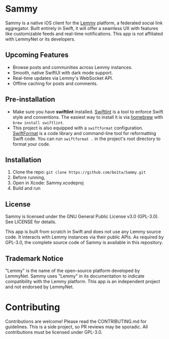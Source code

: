 # Sammy

Sammy is a native iOS client for the [Lemmy](https://join-lemmy.org/) platform, a federated social link aggregator. Built entirely in Swift, it will offer a seamless UX with features like customizable feeds and real-time notifications. This app is not affiliated with LemmyNet or its developers.

## Upcoming Features

- Browse posts and communities across Lemmy instances.
- Smooth, native SwiftUI with dark mode support.
- Real-time updates via Lemmy's WebSocket API.
- Offline caching for posts and comments.

## Pre-installation

- Make sure you have <b>swiftlint</b> installed. [Swiftlint](https://github.com/realm/SwiftLint) is a tool to enforce Swift style and conventions. The easiest way to install it is via [homebrew](https://brew.sh/) with `brew install swiftlint`.
- This project is also equipped with a `swiftformat` configuration. [SwiftFormat](https://github.com/nicklockwood/SwiftFormat) is a code library and command-line tool for reformatting Swift code. You can run `swiftformat .` in the project's root directory to format your code.

## Installation

1. Clone the repo: `git clone https://github.com/bo1ta/Sammy.git`
2. Before running, 
3. Open in Xcode: Sammy.xcodeproj
4. Build and run

## License

Sammy is licensed under the GNU General Public License v3.0 (GPL-3.0). See LICENSE for details.

This app is built from scratch in Swift and does not use any Lemmy source code. It interacts with Lemmy instances via their public APIs. As required by GPL-3.0, the complete source code of Sammy is available in this repository.

## Trademark Notice

"Lemmy" is the name of the open-source platform developed by LemmyNet. Sammy uses "Lemmy" in its documentation to indicate compatibility with the Lemmy platform. This app is an independent project and not endorsed by LemmyNet.

# Contributing

Contributions are welcome! Please read the CONTRIBUTING.md for guidelines. This is a side project, so PR reviews may be sporadic. All contributions must be licensed under GPL-3.0.
